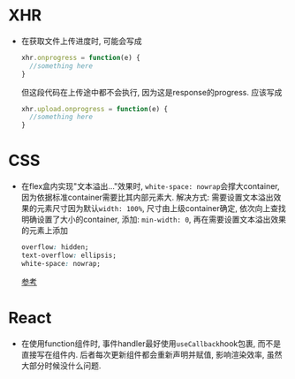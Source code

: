 # XHR

- 在获取文件上传进度时, 可能会写成

  ```js
  xhr.onprogress = function(e) {
  	//something here
  }
  ```

  但这段代码在上传途中都不会执行, 因为这是response的progress. 应该写成

  ```js
  xhr.upload.onprogress = function(e) {
  	//something here
  }
  ```

# CSS

- 在flex盒内实现"文本溢出..."效果时, `white-space: nowrap`会撑大container, 因为依据标准container需要比其内部元素大.
  解决方式: 需要设置文本溢出效果的元素尺寸因为默认`width: 100%`, 尺寸由上级container确定, 依次向上查找明确设置了大小的container, 添加: `min-width: 0`, 再在需要设置文本溢出效果的元素上添加

  ```css
  overflow: hidden;
  text-overflow: ellipsis;
  white-space: nowrap;
  ```

  [参考](https://codepen.io/mxxxxxs/pen/NWPOVVb)

# React

- 在使用function组件时, 事件handler最好使用`useCallback`hook包裹, 而不是直接写在组件内. 后者每次更新组件都会重新声明并赋值, 影响渲染效率, 虽然大部分时候没什么问题.